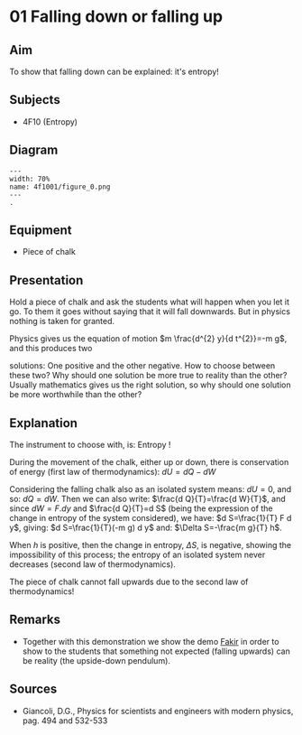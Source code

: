 # 01 Falling down or falling up 
  
## Aim   
 To show that falling down can be explained: it's entropy!    
  
## Subjects   
* 4F10 (Entropy)   

## Diagram
   
```{figure} figures/figure_0.png  
---  
width: 70%  
name: 4f1001/figure_0.png  
---  
. 
```

## Equipment
*  Piece of chalk
      
  
## Presentation   
Hold a piece of chalk and ask the students what will happen when you let it go. To them it goes without saying that it will fall downwards. But in physics nothing is taken for granted.

Physics gives us the equation of motion $m \frac{d^{2} y}{d t^{2}}=-m g$, and this produces two

solutions: One positive and the other negative. How to choose between these two? Why should one solution be more true to reality than the other? Usually mathematics gives us the right solution, so why should one solution be more worthwhile than the other?  
  
## Explanation   
The instrument to choose with, is: Entropy !

During the movement of the chalk, either up or down, there is conservation of energy (first law of thermodynamics): $d U=d Q-d W$

Considering the falling chalk also as an isolated system means: $d U=0$, and so: $d Q=d W$. Then we can also write: $\frac{d Q}{T}=\frac{d W}{T}$, and since $d W=F . d y$ and $\frac{d Q}{T}=d S$ (being the expression of the change in entropy of the system considered), we have: $d S=\frac{1}{T} F d y$, giving: $d S=\frac{1}{T}(-m g) d y$ and: $\Delta S=-\frac{m g}{T} h$.

When $h$ is positive, then the change in entropy, $\Delta S$, is negative, showing the impossibility of this process; the entropy of an isolated system never decreases (second law of thermodynamics).

The piece of chalk cannot fall upwards due to the second law of thermodynamics!  
  
## Remarks
*  Together with this demonstration we show the demo [Fakir](/book/3%20oscillations%20and%20waves/3A%20osc/3A95%20Non%20Linear/3A9501%20Fakir/3A9501.md) in order to show to the students that something not expected (falling upwards) can be reality (the upside-down pendulum).
   
  
## Sources
 *  Giancoli, D.G., Physics for scientists and engineers with modern physics, pag. 494 and 532-533
  